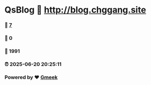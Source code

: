 # QsBlog :link: http://blog.chggang.site 
### :page_facing_up: [7](http://blog.chggang.site/tag.html) 
### :speech_balloon: 0 
### :hibiscus: 1991 
### :alarm_clock: 2025-06-20 20:25:11 
### Powered by :heart: [Gmeek](https://github.com/Meekdai/Gmeek)
